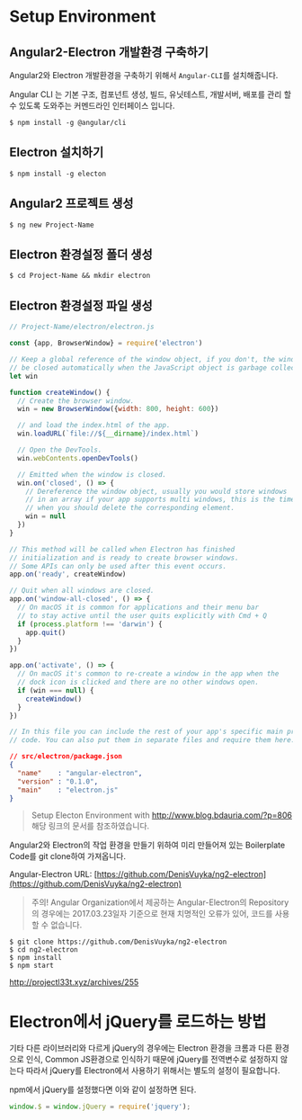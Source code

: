# Setup Environment
## Angular2-Electron 개발환경 구축하기

Angular2와 Electron 개발환경을 구축하기 위해서 `Angular-CLI`를 설치해줍니다.

Angular CLI 는 기본 구조, 컴포넌트 생성, 빌드, 유닛테스트, 개발서버, 배포를 관리 할 수 있도록 도와주는 커멘드라인 인터페이스 입니다.

```Shell
$ npm install -g @angular/cli
```

## Electron 설치하기
```Shell
$ npm install -g electon
```

## Angular2 프로젝트 생성
```Shell
$ ng new Project-Name
```

## Electron 환경설정 폴더 생성
```Shell
$ cd Project-Name && mkdir electron
```

## Electron 환경설정 파일 생성
```js
// Project-Name/electron/electron.js

const {app, BrowserWindow} = require('electron')

// Keep a global reference of the window object, if you don't, the window will
// be closed automatically when the JavaScript object is garbage collected.
let win

function createWindow() {
  // Create the browser window.
  win = new BrowserWindow({width: 800, height: 600})

  // and load the index.html of the app.
  win.loadURL(`file://${__dirname}/index.html`)

  // Open the DevTools.
  win.webContents.openDevTools()

  // Emitted when the window is closed.
  win.on('closed', () => {
    // Dereference the window object, usually you would store windows
    // in an array if your app supports multi windows, this is the time
    // when you should delete the corresponding element.
    win = null
  })
}

// This method will be called when Electron has finished
// initialization and is ready to create browser windows.
// Some APIs can only be used after this event occurs.
app.on('ready', createWindow)

// Quit when all windows are closed.
app.on('window-all-closed', () => {
  // On macOS it is common for applications and their menu bar
  // to stay active until the user quits explicitly with Cmd + Q
  if (process.platform !== 'darwin') {
    app.quit()
  }
})

app.on('activate', () => {
  // On macOS it's common to re-create a window in the app when the
  // dock icon is clicked and there are no other windows open.
  if (win === null) {
    createWindow()
  }
})

// In this file you can include the rest of your app's specific main process
// code. You can also put them in separate files and require them here.

```

```json
// src/electron/package.json
{
  "name"    : "angular-electron",
  "version" : "0.1.0",
  "main"    : "electron.js"
}
```

> Setup Electon Environment with http://www.blog.bdauria.com/?p=806 해당 링크의 문서를 참조하였습니다.


Angular2와 Electron의 작업 환경을 만들기 위하여 미리 만들어져 있는 Boilerplate Code를 git clone하여 가져옵니다.

Angular-Electron URL: [https://github.com/DenisVuyka/ng2-electron](https://github.com/DenisVuyka/ng2-electron)

> 주의! Angular Organization에서 제공하는 Angular-Electron의 Repository의 경우에는 2017.03.23일자 기준으로 현재 치명적인 오류가 있어, 코드를 사용할 수 없습니다.

```
$ git clone https://github.com/DenisVuyka/ng2-electron
$ cd ng2-electron
$ npm install
$ npm start
```
<http://projectl33t.xyz/archives/255>

# Electron에서 jQuery를 로드하는 방법
기타 다른 라이브러리와 다르게 jQuery의 경우에는 Electron 환경을 크롬과 다른 환경으로 인식, Common JS환경으로 인식하기 때문에 jQuery를 전역변수로 설정하지 않는다 따라서 jQuery를 Electron에서 사용하기 위해서는 별도의 설정이 필요합니다.

npm에서 jQuery를 설정했다면 이와 같이 설정하면 된다.
```javascript
window.$ = window.jQuery = require('jquery');
```
